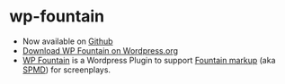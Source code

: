 wp-fountain
===========

* Now available on <a href="https://github.com/jeffmcneill/wp-fountain">Github</a>
* <a href="https://wordpress.org/plugins/wp-fountain/">Download WP Fountain on Wordpress.org</a>
* <a href="http://mcneill.io/wp-fountain/">WP Fountain</a> is a Wordpress Plugin to support <a href="http://fountain.io">Fountain markup</a> (aka <a href="http://prolost.com/storage/downloads/spmd/SPMD_proposal.html">SPMD</a>) for screenplays. 
